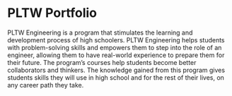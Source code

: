 # PLTW Portfolio

PLTW Engineering is a program that stimulates the learning and development process of high schoolers. PLTW Engineering helps students with problem-solving skills and empowers them to step into the role of an engineer, allowing them to have real-world experience to prepare them for their future. The program’s courses help students become better collaborators and thinkers. The knowledge gained from this program gives students skills they will use in high school and for the rest of their lives, on any career path they take.   

